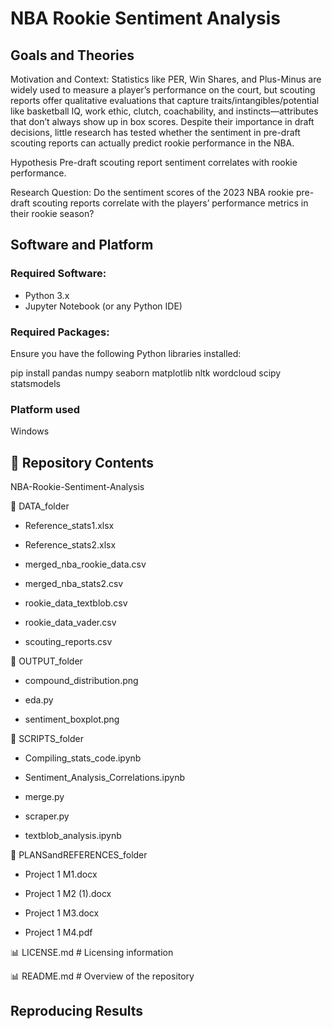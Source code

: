 # NBA Rookie Sentiment Analysis  

## Goals and Theories

Motivation and Context: 
Statistics like PER, Win Shares, and Plus-Minus are widely used to measure a player’s performance on the court, but scouting reports offer qualitative evaluations that capture traits/intangibles/potential like basketball IQ, work ethic, clutch, coachability,  and instincts—attributes that don’t always show up in box scores. Despite their importance in draft decisions, little research has tested whether the sentiment in pre-draft scouting reports can actually predict rookie performance in the NBA.

Hypothesis
Pre-draft scouting report sentiment correlates with rookie performance.

Research Question: 
Do the sentiment scores of the 2023 NBA rookie pre-draft scouting reports correlate with the players’ performance metrics in their rookie season?

## Software and Platform

### Required Software:  
- Python 3.x 
- Jupyter Notebook (or any Python IDE)  

### Required Packages:  

Ensure you have the following Python libraries installed:  

pip install pandas numpy seaborn matplotlib nltk wordcloud scipy statsmodels

### Platform used

Windows

## 📂 Repository Contents  
NBA-Rookie-Sentiment-Analysis

📂 DATA_folder

  - Reference_stats1.xlsx
  
  - Reference_stats2.xlsx
  
  - merged_nba_rookie_data.csv
  
  - merged_nba_stats2.csv
  
  - rookie_data_textblob.csv
  
  - rookie_data_vader.csv
  
  - scouting_reports.csv
  
📂 OUTPUT_folder

  - compound_distribution.png
  
  - eda.py
  
  - sentiment_boxplot.png
  
📂 SCRIPTS_folder
 
  - Compiling_stats_code.ipynb
  
  - Sentiment_Analysis_Correlations.ipynb
 
  - merge.py
  
  - scraper.py

  - textblob_analysis.ipynb
  
📂 PLANSandREFERENCES_folder

  - Project 1 M1.docx
  
  - Project 1 M2 (1).docx

  - Project 1 M3.docx

  - Project 1 M4.pdf

📊 LICENSE.md # Licensing information

📊 README.md # Overview of the repository


## Reproducing Results


